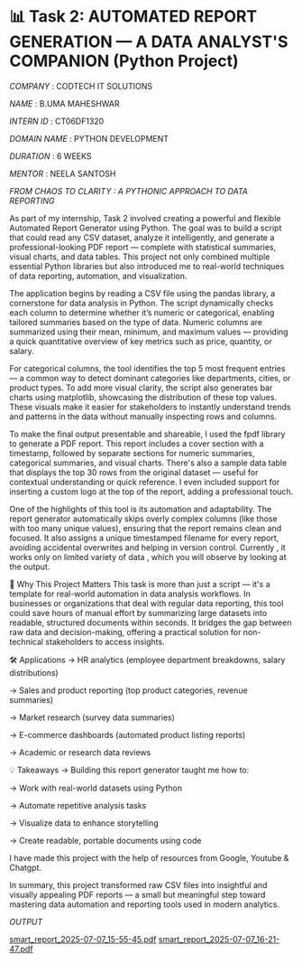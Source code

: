 # 📊 Task 2: AUTOMATED REPORT GENERATION — A DATA ANALYST'S COMPANION (Python Project)

*COMPANY* : CODTECH IT SOLUTIONS

*NAME* : B.UMA MAHESHWAR

*INTERN ID* : CT06DF1320

*DOMAIN NAME* : PYTHON DEVELOPMENT

*DURATION* : 6 WEEKS

*MENTOR* : NEELA SANTOSH

*FROM CHAOS TO CLARITY : A PYTHONIC APPROACH TO DATA REPORTING*

As part of my internship, Task 2 involved creating a powerful and flexible Automated Report Generator using Python. The goal was to build a script that could read any CSV dataset, analyze it intelligently, and generate a professional-looking PDF report — complete with statistical summaries, visual charts, and data tables. This project not only combined multiple essential Python libraries but also introduced me to real-world techniques of data reporting, automation, and visualization.

The application begins by reading a CSV file using the pandas library, a cornerstone for data analysis in Python. The script dynamically checks each column to determine whether it’s numeric or categorical, enabling tailored summaries based on the type of data. Numeric columns are summarized using their mean, minimum, and maximum values — providing a quick quantitative overview of key metrics such as price, quantity, or salary.

For categorical columns, the tool identifies the top 5 most frequent entries — a common way to detect dominant categories like departments, cities, or product types. To add more visual clarity, the script also generates bar charts using matplotlib, showcasing the distribution of these top values. These visuals make it easier for stakeholders to instantly understand trends and patterns in the data without manually inspecting rows and columns.

To make the final output presentable and shareable, I used the fpdf library to generate a PDF report. This report includes a cover section with a timestamp, followed by separate sections for numeric summaries, categorical summaries, and visual charts. There's also a sample data table that displays the top 30 rows from the original dataset — useful for contextual understanding or quick reference. I even included support for inserting a custom logo at the top of the report, adding a professional touch.

One of the highlights of this tool is its automation and adaptability. The report generator automatically skips overly complex columns (like those with too many unique values), ensuring that the report remains clean and focused. It also assigns a unique timestamped filename for every report, avoiding accidental overwrites and helping in version control. Currently , it works only on limited variety of data , which you will observe by looking at the output.

🌟 Why This Project Matters
This task is more than just a script — it's a template for real-world automation in data analysis workflows. In businesses or organizations that deal with regular data reporting, this tool could save hours of manual effort by summarizing large datasets into readable, structured documents within seconds. It bridges the gap between raw data and decision-making, offering a practical solution for non-technical stakeholders to access insights.

🛠️ Applications
-> HR analytics (employee department breakdowns, salary distributions)

-> Sales and product reporting (top product categories, revenue summaries)

-> Market research (survey data summaries)

-> E-commerce dashboards (automated product listing reports)

-> Academic or research data reviews

💡 Takeaways
-> Building this report generator taught me how to:

-> Work with real-world datasets using Python

-> Automate repetitive analysis tasks

-> Visualize data to enhance storytelling

-> Create readable, portable documents using code

I have made this project with the help of resources from Google, Youtube & Chatgpt.

In summary, this project transformed raw CSV files into insightful and visually appealing PDF reports — a small but meaningful step toward mastering data automation and reporting tools used in modern analytics.

*OUTPUT*

[smart_report_2025-07-07_15-55-45.pdf](https://github.com/user-attachments/files/21101129/smart_report_2025-07-07_15-55-45.pdf)
[smart_report_2025-07-07_16-21-47.pdf](https://github.com/user-attachments/files/21101128/smart_report_2025-07-07_16-21-47.pdf)

